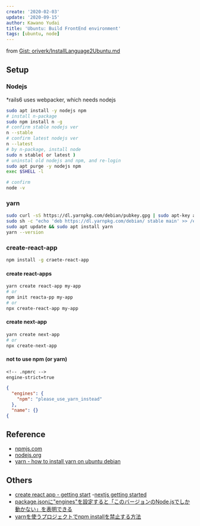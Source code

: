 ```yaml
---
create: '2020-02-03'
update: '2020-09-15'
author: Kawano Yudai
title: 'Ubuntu: Build FrontEnd environment'
tags: [ubuntu, node]
---
```


from [Gist: oriverk/InstallLanguage2Ubuntu.md](https://gist.github.com/oriverk/5d0352c7ca673883d9326e5ce0fb2ae1)

## Setup
### Nodejs
*rails6 uses webpacker, which needs nodejs

```sh
sudo apt install -y nodejs npm
# install n-package
sudo npm install n -g
# confirm stable nodejs ver
n --stable
# confirm latest nodejs ver
n --latest
# by n-package, install node
sudo n stable( or latest )
# uninstal old nodejs and npm, and re-login
sudo apt purge -y nodejs npm
exec $SHELL -l

# confirm
node -v
```

### yarn
```sh
sudo curl -sS https://dl.yarnpkg.com/debian/pubkey.gpg | sudo apt-key add -
sudo sh -c "echo 'deb https://dl.yarnpkg.com/debian/ stable main' >> /etc/apt/sources.list"
sudo apt update && sudo apt install yarn
yarn --version
```

### create-react-app
```sh
npm install -g craete-react-app
```

#### create react-apps
```sh
yarn create react-app my-app
# or
npm init reacta-pp my-app
# or
npx create-react-app my-app
```

#### create next-app
```sh
yarn create next-app
# or
npx create-next-app
```

#### not to use npm (or yarn)
```txt
<!-- .npmrc -->
engine-strict=true
```

```json
{
  "engines": {
    "npm": "please_use_yarn_instead"
  },
  "name": {}
{
```

## Reference
- [npmjs.com](https://www.npmjs.com/)
- [nodejs.org](https://nodejs.org/ja/)
- [yarn - how to install yarn on ubuntu debian](https://classic.yarnpkg.com/ja/docs/install#debian-stable)

## Others
- [create react app - getting start](https://create-react-app.dev/docs/getting-started)
-[nextjs getting started](https://nextjs.org/docs/getting-started)
- [package.jsonに"engines"を設定すると「このバージョンのNode.jsでしか動かない」を表明できる](https://qiita.com/suin/items/994458418c737cc9c3e8)
- [yarnを使うプロジェクトでnpm installを禁止する方法](https://qiita.com/suin/items/a7bf214f48eb9b2d9afc)

